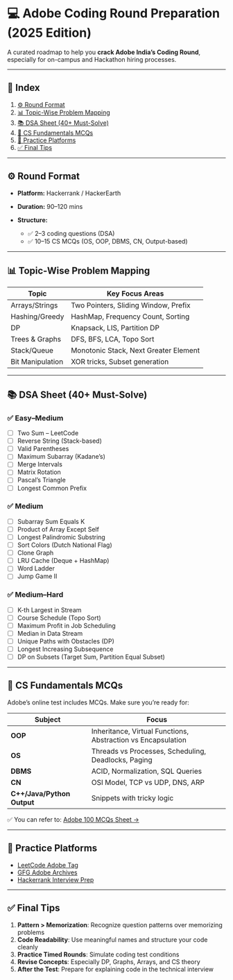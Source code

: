# 💻 Adobe Coding Round Preparation (2025 Edition)

A curated roadmap to help you **crack Adobe India’s Coding Round**, especially for on-campus and Hackathon hiring processes.

---

## 📌 Index

1. [⚙️ Round Format](#️-round-format)
2. [📊 Topic-Wise Problem Mapping](#-topic-wise-problem-mapping)
3. [📚 DSA Sheet (40+ Must-Solve)](#-dsa-sheet-40-must-solve)
4. [🧪 CS Fundamentals MCQs](#-cs-fundamentals-mcqs)
5. [🔗 Practice Platforms](#-practice-platforms)
6. [✅ Final Tips](#-final-tips)

---

## ⚙️ Round Format

* **Platform:** Hackerrank / HackerEarth
* **Duration:** 90–120 mins
* **Structure:**

  * ✅ 2–3 coding questions (DSA)
  * ✅ 10–15 CS MCQs (OS, OOP, DBMS, CN, Output-based)

---

## 📊 Topic-Wise Problem Mapping

| Topic            | Key Focus Areas                       |
| ---------------- | ------------------------------------- |
| Arrays/Strings   | Two Pointers, Sliding Window, Prefix  |
| Hashing/Greedy   | HashMap, Frequency Count, Sorting     |
| DP               | Knapsack, LIS, Partition DP           |
| Trees & Graphs   | DFS, BFS, LCA, Topo Sort              |
| Stack/Queue      | Monotonic Stack, Next Greater Element |
| Bit Manipulation | XOR tricks, Subset generation         |

---

## 📚 DSA Sheet (40+ Must-Solve)

### ✅ Easy–Medium

* [ ] Two Sum – LeetCode
* [ ] Reverse String (Stack-based)
* [ ] Valid Parentheses
* [ ] Maximum Subarray (Kadane’s)
* [ ] Merge Intervals
* [ ] Matrix Rotation
* [ ] Pascal’s Triangle
* [ ] Longest Common Prefix

### ✅ Medium

* [ ] Subarray Sum Equals K
* [ ] Product of Array Except Self
* [ ] Longest Palindromic Substring
* [ ] Sort Colors (Dutch National Flag)
* [ ] Clone Graph
* [ ] LRU Cache (Deque + HashMap)
* [ ] Word Ladder
* [ ] Jump Game II

### ✅ Medium–Hard

* [ ] K-th Largest in Stream
* [ ] Course Schedule (Topo Sort)
* [ ] Maximum Profit in Job Scheduling
* [ ] Median in Data Stream
* [ ] Unique Paths with Obstacles (DP)
* [ ] Longest Increasing Subsequence
* [ ] DP on Subsets (Target Sum, Partition Equal Subset)

---

## 🧪 CS Fundamentals MCQs

Adobe’s online test includes MCQs. Make sure you’re ready for:

| Subject                    | Focus                                                        |
| -------------------------- | ------------------------------------------------------------ |
| **OOP**                    | Inheritance, Virtual Functions, Abstraction vs Encapsulation |
| **OS**                     | Threads vs Processes, Scheduling, Deadlocks, Paging          |
| **DBMS**                   | ACID, Normalization, SQL Queries                             |
| **CN**                     | OSI Model, TCP vs UDP, DNS, ARP                              |
| **C++/Java/Python Output** | Snippets with tricky logic                                   |

✅ You can refer to: [Adobe 100 MCQs Sheet →](#)

---

## 🔗 Practice Platforms

* [LeetCode Adobe Tag](https://leetcode.com/company/adobe/)
* [GFG Adobe Archives](https://practice.geeksforgeeks.org/company/adobe)
* [Hackerrank Interview Prep](https://www.hackerrank.com/interview/interview-preparation-kit)

---

## ✅ Final Tips

1. **Pattern > Memorization**: Recognize question patterns over memorizing problems
2. **Code Readability**: Use meaningful names and structure your code cleanly
3. **Practice Timed Rounds**: Simulate coding test conditions
4. **Revise Concepts**: Especially DP, Graphs, Arrays, and CS theory
5. **After the Test**: Prepare for explaining code in the technical interview

